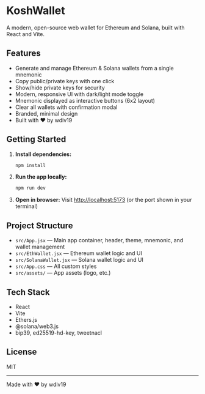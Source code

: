 # KoshWallet

A modern, open-source web wallet for Ethereum and Solana, built with React and Vite.

## Features
- Generate and manage Ethereum & Solana wallets from a single mnemonic
- Copy public/private keys with one click
- Show/hide private keys for security
- Modern, responsive UI with dark/light mode toggle
- Mnemonic displayed as interactive buttons (6x2 layout)
- Clear all wallets with confirmation modal
- Branded, minimal design
- Built with ❤️ by wdiv19

## Getting Started

1. **Install dependencies:**
   ```bash
   npm install
   ```
2. **Run the app locally:**
   ```bash
   npm run dev
   ```
3. **Open in browser:**
   Visit [http://localhost:5173](http://localhost:5173) (or the port shown in your terminal)

## Project Structure
- `src/App.jsx` — Main app container, header, theme, mnemonic, and wallet management
- `src/EthWallet.jsx` — Ethereum wallet logic and UI
- `src/SolanaWallet.jsx` — Solana wallet logic and UI
- `src/App.css` — All custom styles
- `src/assets/` — App assets (logo, etc.)

## Tech Stack
- React
- Vite
- Ethers.js
- @solana/web3.js
- bip39, ed25519-hd-key, tweetnacl

## License
MIT

---
Made with ❤️ by wdiv19
